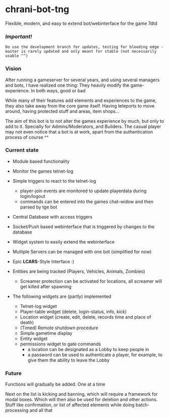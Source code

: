 # chrani-bot-tng
Flexible, modern, and easy to extend bot/webinterface for the game 7dtd

### *Important!*
`Do use the development branch for updates, testing for bleeding edge - master is rarely updated and only meant for stable (not necessarily usable ^^)`

### Vision
After running a gameserver for several years, and using several managers and bots, I have realized one thing: They
heavily modify the game-experience. In both ways, good or bad

While many of their features add elements and experiences to the game, they also take away from the core game itself.
Having teleports to move around, having protected stuff and areas, item shops...

The aim of this bot is to not alter the games experience by much, but only to add to it.
Specially for Admins/Moderators, and Builders. The casual player may not even notice that a bot is at work, apart
from the authentication process of course ^^

### Current state

* Module based functionality
* Monitor the games telnet-log
* Simple triggers to react to the telnet-log
  * player-join events are monitored to update playerdata during login/logout
  * commands can be entered into the games chat-widow and then parsed by tge bot
* Central Database with access triggers
* Socket/Push based webinterface that is triggered by changes to the database
* Widget system to easily extend the webinterface
* Multiple Servers can be managed with one bot (simplified for now)
* Epic **LCARS**-Style Interface :)
* Entities are being tracked (Players, Vehicles, Animals, Zombies)
  * Screamer protection can be activated for locations, all screamer will get killed after spawning 

* The following widgets are (partly) implemented
  * Telnet-log widget
  * Player-table widget (delete, login-status, info, kick)
  * Location widget (create, edit, delete, records time and place of death)
  * (Timed) Remote shutdown procedure
  * Simple gametime display
  * Entity widget
  * permissions widget to gate commands
    * a location can be designated as a Lobby to keep people in
    * a password can be used to authenticate a player, for example, to give them the ability to leave the Lobby 

  
### Future
Functions will gradually be added. One at a time

Next on the list is kicking and banning, which will require a framework for modal boxes. Which will then
also be used for deletion and other actions. Stuff like confirmation, or list of affected elements while
doing batch-processing and all that 